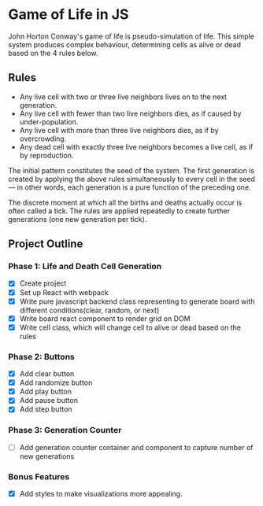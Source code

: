 # Game of Life in JS
John Horton Conway's game of life is pseudo-simulation of life. This simple system produces complex behaviour, determining cells as alive or dead based on the 4 rules below.


## Rules
* Any live cell with two or three live neighbors lives on to the next generation.
* Any live cell with fewer than two live neighbors dies, as if caused by under-population.
* Any live cell with more than three live neighbors dies, as if by overcrowding.
* Any dead cell with exactly three live neighbors becomes a live cell, as if by reproduction.


The initial pattern constitutes the seed of the system. The first generation is created by applying the above rules simultaneously to every cell in the seed — in other words, each generation is a pure function of the preceding one.

The discrete moment at which all the births and deaths actually occur is often called a tick. The rules are applied repeatedly to create further generations (one new generation per tick).

##  Project Outline
### Phase 1: Life and Death Cell Generation
- [x] Create project
- [x] Set up React with webpack
- [x] Write pure javascript backend class representing to generate board with different conditions(clear, random, or next)
- [x] Write board react component to render grid on DOM
- [x] Write cell class, which will change cell to alive or dead based on the rules

### Phase 2: Buttons
- [x] Add clear button
- [x] Add randomize button
- [x] Add play button
- [x] Add pause button
- [x] Add step button

### Phase 3: Generation Counter

- [ ] Add generation counter container and component to capture number of new generations

### Bonus Features
- [x] Add styles to make visualizations more appealing.
